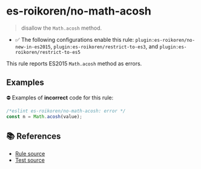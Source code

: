 # es-roikoren/no-math-acosh
> disallow the `Math.acosh` method.

- ✅ The following configurations enable this rule: `plugin:es-roikoren/no-new-in-es2015`, `plugin:es-roikoren/restrict-to-es3`, and `plugin:es-roikoren/restrict-to-es5`

This rule reports ES2015 `Math.acosh` method as errors.

## Examples

⛔ Examples of **incorrect** code for this rule:

```js
/*eslint es-roikoren/no-math-acosh: error */
const n = Math.acosh(value);
```

## 📚 References

- [Rule source](https://github.com/roikoren755/eslint-plugin-es/blob/v2.0.10/src/rules/no-math-acosh.ts)
- [Test source](https://github.com/roikoren755/eslint-plugin-es/blob/v2.0.10/tests/src/rules/no-math-acosh.ts)

